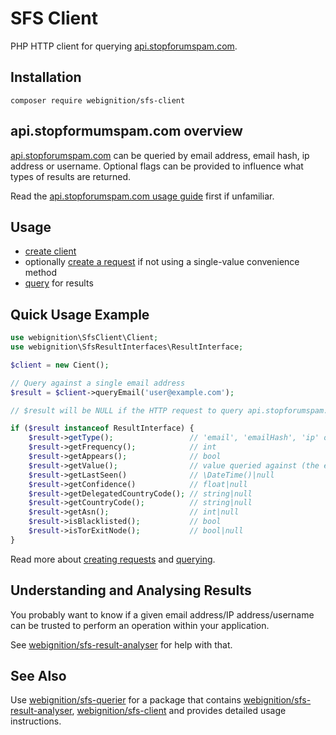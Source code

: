 # SFS Client

PHP HTTP client for querying [api.stopforumspam.com][sfs-usage].

## Installation

`composer require webignition/sfs-client`

## api.stopformumspam.com overview

[api.stopforumspam.com][sfs-usage] can be queried by email address, email hash, ip address
or username. Optional flags can be provided to influence what types of results are returned.

Read the [api.stopforumspam.com usage guide][sfs-usage] first if unfamiliar.

## Usage

- [create client](/docs/creating-a-client.md)
- optionally [create a request](/docs/creating-a-request.md) if not using a single-value convenience method
- [query](/docs/querying.md) for results

## Quick Usage Example
```php
use webignition\SfsClient\Client;
use webignition\SfsResultInterfaces\ResultInterface;

$client = new Cient();

// Query against a single email address
$result = $client->queryEmail('user@example.com');

// $result will be NULL if the HTTP request to query api.stopforumspam.com failed for any reason

if ($result instanceof ResultInterface) {
    $result->getType();                 // 'email', 'emailHash', 'ip' or 'username'
    $result->getFrequency();            // int
    $result->getAppears();              // bool
    $result->getValue();                // value queried against (the email address, emailHash, IP address or username
    $result->getLastSeen()              // \DateTime()|null
    $result->getConfidence()            // float|null
    $result->getDelegatedCountryCode(); // string|null
    $result->getCountryCode();          // string|null
    $result->getAsn();                  // int|null
    $result->isBlacklisted();           // bool
    $result->isTorExitNode();           // bool|null
}
```

Read more about [creating requests](/docs/creating-a-request.md) and [querying](/docs/querying.md).

## Understanding and Analysing Results

You probably want to know if a given email address/IP address/username can be trusted 
to perform an operation within your application.

See [webignition/sfs-result-analyser](https://github.com/webignition/sfs-result-analyser)
for help with that.

## See Also
Use [webignition/sfs-querier](https://github.com/webignition/sfs-querier) for a package that
contains [webignition/sfs-result-analyser](https://github.com/webignition/sfs-result-analyser),
[webignition/sfs-client](https://github.com/webignition/sfs-client) and provides detailed
usage instructions.

[sfs-usage]: https://www.stopforumspam.com/usage

